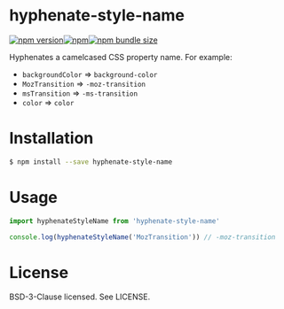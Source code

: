 # hyphenate-style-name

[![npm version](http://img.shields.io/npm/v/hyphenate-style-name.svg?style=flat-square)](https://www.npmjs.com/package/hyphenate-style-name)[![npm](https://img.shields.io/npm/dm/hyphenate-style-name.svg?style=flat-square)](https://www.npmjs.com/package/hyphenate-style-name)[![npm bundle size](https://img.shields.io/bundlephobia/minzip/hyphenate-style-name.svg?style=flat-square)](https://bundlephobia.com/result?p=hyphenate-style-name)

Hyphenates a camelcased CSS property name. For example:

- `backgroundColor` => `background-color`
- `MozTransition` => `-moz-transition`
- `msTransition` => `-ms-transition`
- `color` => `color`

# Installation

```bash
$ npm install --save hyphenate-style-name
```

# Usage

```js
import hyphenateStyleName from 'hyphenate-style-name'

console.log(hyphenateStyleName('MozTransition')) // -moz-transition
```

# License

BSD-3-Clause licensed. See LICENSE.
